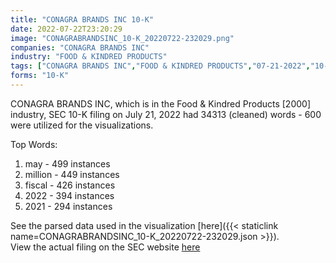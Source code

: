 ```yaml
---
title: "CONAGRA BRANDS INC 10-K"
date: 2022-07-22T23:20:29
image: "CONAGRABRANDSINC_10-K_20220722-232029.png"
companies: "CONAGRA BRANDS INC"
industry: "FOOD & KINDRED PRODUCTS"
tags: ["CONAGRA BRANDS INC","FOOD & KINDRED PRODUCTS","07-21-2022","10-K"]
forms: "10-K"
---
```

CONAGRA BRANDS INC, which is in the Food & Kindred Products [2000] industry, SEC 10-K filing on July 21, 2022 had 34313 (cleaned) words - 600 were utilized for the visualizations.

Top Words:
1. may - 499 instances
2. million - 449 instances
3. fiscal - 426 instances
4. 2022 - 394 instances
5. 2021 - 294 instances


See the parsed data used in the visualization [here]({{< staticlink name=CONAGRABRANDSINC_10-K_20220722-232029.json >}}).  
View the actual filing on the SEC website [here](https://www.sec.gov/Archives/edgar/data/23217/0001437749-22-017530.txt)